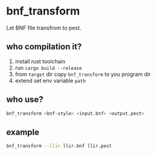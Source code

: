 # bnf_transform

Let BNF file transfrom to pest.

## who compilation it?

1. install rust toolchain
2. run `cargo build --release`
3. from `target` dir copy `bnf_transform` to you program dir
4. extend set env variable `path`

## who use?

```sh
bnf_transform <bnf-style> <input.bnf> <output.pest>
```

## example

```sh
bnf_transform --llir llir.bnf llir.pest
```
